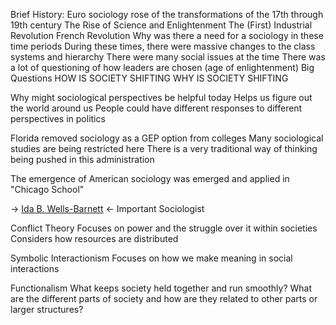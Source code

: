 Brief History:
Euro sociology rose of the transformations of the 17th through 19th century
	The Rise of Science and Enlightenment
	The (First) Industrial Revolution
	French Revolution
Why was there a need for a sociology in these time periods
	During these times, there were massive changes to the class systems and hierarchy
	There were many social issues at the time
	There was a lot of questioning of how leaders are chosen (age of enlightenment)
Big Questions
	HOW IS SOCIETY SHIFTING
	WHY IS SOCIETY SHIFTING

Why might sociological perspectives be helpful today
	Helps us figure out the world around us
	People could have different responses to different perspectives in politics

Florida removed sociology as a GEP option from colleges
	Many sociological studies are being restricted here
	There is a very traditional way of thinking being pushed in this administration

The emergence of American sociology was emerged and applied in "Chicago School"

-> [Ida B. Wells-Barnett](https://en.wikipedia.org/wiki/Ida_B._Wells) <- Important Sociologist

Conflict Theory
	Focuses on power and the struggle over it within societies
    Considers how resources are distributed

Symbolic Interactionism
	Focuses on how we make meaning in social interactions

Functionalism
	What keeps society held together and run smoothly?
    What are the different parts of society and how are they related to other parts or larger structures?

